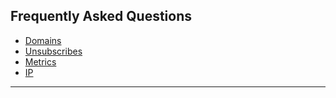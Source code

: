 ## Frequently Asked Questions
<a id="intro"></a>
   - [Domains](https://github.com/optimove-tech/Optimail/tree/Roni-Optimail/Frequently%20Asked%20Questions/Domains)
   - [Unsubscribes](https://github.com/optimove-tech/Optimail/tree/Roni-Optimail/Frequently%20Asked%20Questions/Unsubscribes)
   - [Metrics](https://github.com/optimove-tech/Optimail/tree/Roni-Optimail/Frequently%20Asked%20Questions/Metrics)
   - [IP](https://github.com/optimove-tech/Optimail/tree/Roni-Optimail/Frequently%20Asked%20Questions/IP)
<HR>
